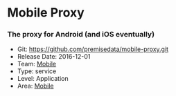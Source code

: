 # Mobile Proxy
### The proxy for Android (and iOS eventually)
* Git: https://github.com/premisedata/mobile-proxy.git
* Release Date: 2016-12-01
* Team: [Mobile](../teams/mobile.md)
* Type: service
* Level: Application
* Area: [Mobile](areas/mobile.png)
